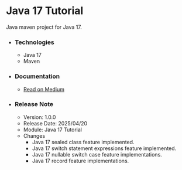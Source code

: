 # Java 17 Tutorial
Java maven project for Java 17.

* ### Technologies
    * Java 17
    * Maven

* ### Documentation
    * [Read on Medium](https://sachithariyathilaka.medium.com/java-17-297f34acfb1d)

* ### Release Note

    * Version: 1.0.0
    * Release Date: 2025/04/20
    * Module: Java 17 Tutorial
    * Changes
        * Java 17 sealed class feature implemented.
        * Java 17 switch statement expressions feature implemented.
        * Java 17 nullable switch case feature implementations.
        * Java 17 record feature implementations.
